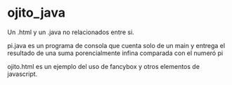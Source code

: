 # ojito_java

Un .html y un .java no relacionados entre si.

pi.java es un programa de consola que cuenta solo de un main y entrega el resultado de una suma porencialmente infina comparada con el numeró pi

ojito.html es un ejemplo del uso de fancybox y otros elementos de javascript.
